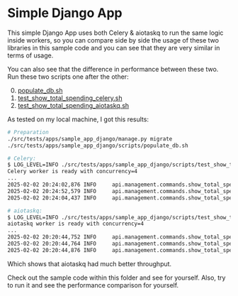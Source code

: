 # Simple Django App

This simple Django App uses both Celery & aiotaskq to run the same logic inside workers, so you can
compare side by side the usage of these two libraries in this sample code and you can see that they are very similar in terms of usage.

You can also see that the difference in performance between these two. Run these two scripts one after the other:

0. [populate_db.sh](/src/tests/apps/sample_app_django/scripts/populate_db.sh)
1. [test_show_total_spending_celery.sh](/src/tests/apps/sample_app_django/scripts/test_show_total_spending_celery.sh)
2. [test_show_total_spending_aiotaskq.sh](/src/tests/apps/sample_app_django/scripts/test_show_total_spending_aiotaskq.sh)

As tested on my local machine, I got this results:
```bash
# Preparation
./src/tests/apps/sample_app_django/manage.py migrate
./src/tests/apps/sample_app_django/scripts/populate_db.sh

# Celery:
$ LOG_LEVEL=INFO ./src/tests/apps/sample_app_django/scripts/test_show_total_spending_celery.sh
Celery worker is ready with concurrency=4
...
2025-02-02 20:24:02,876 INFO     api.management.commands.show_total_spending_by_user CMD show_total_spending_by_user --celery...
2025-02-02 20:24:52,579 INFO     api.management.commands.show_total_spending_by_user Waiting for 10 tasks to finish
2025-02-02 20:24:04,437 INFO     api.management.commands.show_total_spending_by_user CMD show_total_spending_by_user --celery took 1.5609 seconds

# aiotaskq:
$ LOG_LEVEL=INFO ./src/tests/apps/sample_app_django/scripts/test_show_total_spending_aiotaskq.sh
aiotaskq worker is ready with concurrency=4
...
2025-02-02 20:20:44,752 INFO     api.management.commands.show_total_spending_by_user CMD show_total_spending_by_user --aiotaskq ...
2025-02-02 20:20:44,764 INFO     api.management.commands.show_total_spending_by_user Waiting for 10 tasks to finish
2025-02-02 20:20:44,876 INFO     api.management.commands.show_total_spending_by_user CMD show_total_spending_by_user --aiotaskq took 0.1231 seconds
```

Which shows that aiotaskq had much better throughput.

Check out the sample code within this folder and see for yourself. Also, try to run it and see the performance
comparison for yourself.
